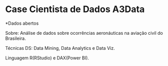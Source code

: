 # Case Cientista de Dados A3Data

*Dados abertos

Sobre: Análise de dados sobre ocorrências aeronáuticas na aviação civil do Brasileira.

Técnicas DS: Data Mining, Data Analytics e Data Viz.

Linguagem R(RStudio) e DAX(Power BI).
